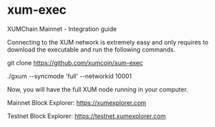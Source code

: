 # xum-exec
XUMChain Mainnet - Integration guide 


Connecting to the XUM network is extremely easy and only requires to download the executable and run the following commands. 

git clone https://github.com/xumcoin/xum-exec

./gxum  --syncmode 'full' --networkid 10001


Now, you will have the full XUM node running in your computer. 



Mainnet
Block Explorer: https://xumexplorer.com

Testnet
Block Explorer: https://testnet.xumexplorer.com 



